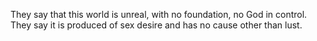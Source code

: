 They say that this world is unreal, with no foundation, no God in control. They say it is produced of sex desire and has no cause other than lust.